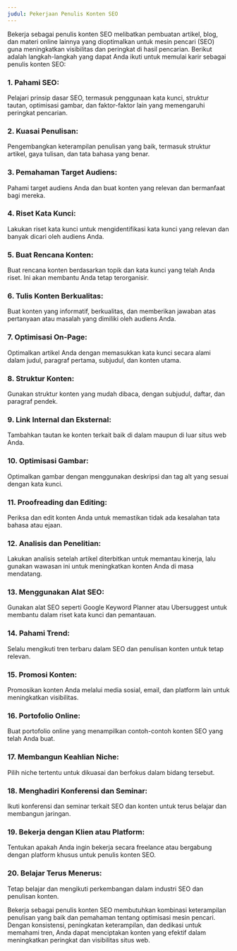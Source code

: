 ```yaml
---
judul: Pekerjaan Penulis Konten SEO
---
```


Bekerja sebagai penulis konten SEO melibatkan pembuatan artikel, blog, dan materi online lainnya yang dioptimalkan untuk mesin pencari (SEO) guna meningkatkan visibilitas dan peringkat di hasil pencarian. Berikut adalah langkah-langkah yang dapat Anda ikuti untuk memulai karir sebagai penulis konten SEO:

### 1. **Pahami SEO:**
Pelajari prinsip dasar SEO, termasuk penggunaan kata kunci, struktur tautan, optimisasi gambar, dan faktor-faktor lain yang memengaruhi peringkat pencarian.

### 2. **Kuasai Penulisan:**
Pengembangkan keterampilan penulisan yang baik, termasuk struktur artikel, gaya tulisan, dan tata bahasa yang benar.

### 3. **Pemahaman Target Audiens:**
Pahami target audiens Anda dan buat konten yang relevan dan bermanfaat bagi mereka.

### 4. **Riset Kata Kunci:**
Lakukan riset kata kunci untuk mengidentifikasi kata kunci yang relevan dan banyak dicari oleh audiens Anda.

### 5. **Buat Rencana Konten:**
Buat rencana konten berdasarkan topik dan kata kunci yang telah Anda riset. Ini akan membantu Anda tetap terorganisir.

### 6. **Tulis Konten Berkualitas:**
Buat konten yang informatif, berkualitas, dan memberikan jawaban atas pertanyaan atau masalah yang dimiliki oleh audiens Anda.

### 7. **Optimisasi On-Page:**
Optimalkan artikel Anda dengan memasukkan kata kunci secara alami dalam judul, paragraf pertama, subjudul, dan konten utama.

### 8. **Struktur Konten:**
Gunakan struktur konten yang mudah dibaca, dengan subjudul, daftar, dan paragraf pendek.

### 9. **Link Internal dan Eksternal:**
Tambahkan tautan ke konten terkait baik di dalam maupun di luar situs web Anda.

### 10. **Optimisasi Gambar:**
Optimalkan gambar dengan menggunakan deskripsi dan tag alt yang sesuai dengan kata kunci.

### 11. **Proofreading dan Editing:**
Periksa dan edit konten Anda untuk memastikan tidak ada kesalahan tata bahasa atau ejaan.

### 12. **Analisis dan Penelitian:**
Lakukan analisis setelah artikel diterbitkan untuk memantau kinerja, lalu gunakan wawasan ini untuk meningkatkan konten Anda di masa mendatang.

### 13. **Menggunakan Alat SEO:**
Gunakan alat SEO seperti Google Keyword Planner atau Ubersuggest untuk membantu dalam riset kata kunci dan pemantauan.

### 14. **Pahami Trend:**
Selalu mengikuti tren terbaru dalam SEO dan penulisan konten untuk tetap relevan.

### 15. **Promosi Konten:**
Promosikan konten Anda melalui media sosial, email, dan platform lain untuk meningkatkan visibilitas.

### 16. **Portofolio Online:**
Buat portofolio online yang menampilkan contoh-contoh konten SEO yang telah Anda buat.

### 17. **Membangun Keahlian Niche:**
Pilih niche tertentu untuk dikuasai dan berfokus dalam bidang tersebut.

### 18. **Menghadiri Konferensi dan Seminar:**
Ikuti konferensi dan seminar terkait SEO dan konten untuk terus belajar dan membangun jaringan.

### 19. **Bekerja dengan Klien atau Platform:**
Tentukan apakah Anda ingin bekerja secara freelance atau bergabung dengan platform khusus untuk penulis konten SEO.

### 20. **Belajar Terus Menerus:**
Tetap belajar dan mengikuti perkembangan dalam industri SEO dan penulisan konten.

Bekerja sebagai penulis konten SEO membutuhkan kombinasi keterampilan penulisan yang baik dan pemahaman tentang optimisasi mesin pencari. Dengan konsistensi, peningkatan keterampilan, dan dedikasi untuk memahami tren, Anda dapat menciptakan konten yang efektif dalam meningkatkan peringkat dan visibilitas situs web.